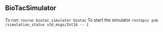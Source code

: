## BioTacSimulator
To run:
`rosrun biotac_simulator biotac`
To start the simulator 
`rostopic pub /simulation_status std_msgs/Int16 -- 1`
